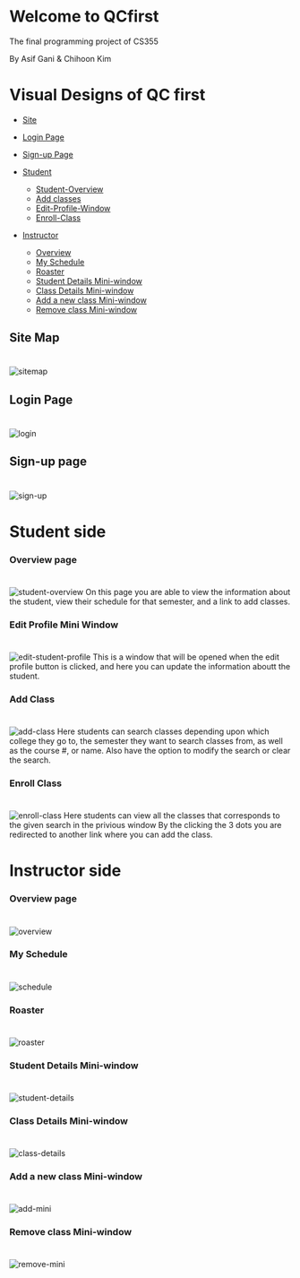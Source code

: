 # Welcome to QCfirst

The final programming project of CS355

By Asif Gani & Chihoon Kim

# Visual Designs of QC first
* [Site](#sitemap)
* [Login Page](#login)
* [Sign-up Page](#sign-up)
* [Student](#student)
    * [Student-Overview](#student-overview)
    * [Add classes](#add-class)
    * [Edit-Profile-Window](#edit-student-profile)
    * [Enroll-Class](#enroll-class)
    
      
* [Instructor](#ins)
    * [Overview](#overview-ins)
    * [My Schedule](#schedule)
    * [Roaster](#roaster)
    * [Student Details Mini-window](#student-details-ins)
    * [Class Details Mini-window](#class-details-ins)
    * [Add a new class Mini-window](#add-mini-ins)
    * [Remove class Mini-window](#remove-mini-ins)
   
## Site Map 
# <a name="sitemap"></a>
![sitemap](imgs/sitemap.png)

## Login Page 
# <a name="login"></a>
![login](imgs/login.png)

## Sign-up page
# <a name="sign-up"></a>
![sign-up](imgs/signup.png)

# Student side
### Overview page
# <a name="student"></a>
![student-overview](imgs/Student-Overview.png)
On this page you are able to view the information about the student, view their schedule for that semester, and a link to add classes. 

### Edit Profile Mini Window
# <a name="edit-student-profile"></a>
![edit-student-profile](imgs/Edit-Profile.png)
This is a window that will be opened when the edit profile button is clicked, and here you can update the information aboutt the student. 

### Add Class
# <a name="add-class"></a>
![add-class](imgs/Add-Class.png)
Here students can search classes depending upon which college they go to, the semester they want to search classes from, as well as the course #, or name. Also have the option to modify the search or clear the search. 

### Enroll Class
# <a name="enroll-class"></a>
![enroll-class](imgs/Enroll-Class.png)
Here students can view all the classes that corresponds to the given search in the privious window By the clicking the 3 dots you are redirected to another link where you can add the class.

# Instructor side <a name="ins"></a>
### Overview page
# <a name="overview-ins"></a>
![overview](imgs/overview.png)

### My Schedule
# <a name="schedule"></a>
![schedule](imgs/schedule.png)

### Roaster
# <a name="roaster"></a>
![roaster](imgs/roster.png)

### Student Details Mini-window
# <a name="student-details-ins"></a>
![student-details](imgs/student-details.png)

### Class Details Mini-window
# <a name="class-details-ins"></a>
![class-details](imgs/class-details.png)

### Add a new class Mini-window
# <a name="add-mini-ins"></a>
![add-mini](imgs/Add-mini.png)

### Remove class Mini-window
# <a name="remove-mini-ins"></a>
![remove-mini](imgs/remove-mini.png)
